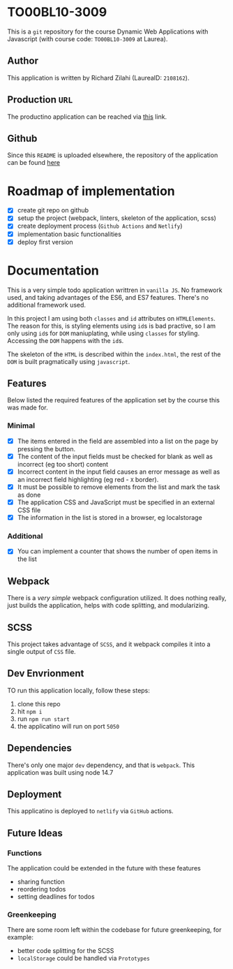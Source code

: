 # TO00BL10-3009

This is a `git` repository for the course Dynamic Web Applications with Javascript (with course code: `TO00BL10-3009` at Laurea).

## Author

This application is written by Richard Zilahi (LaureaID: `2108162`).

## Production `URL`

The productino application can be reached via [this](https://zilahir-todo.netlify.app/) link.

## Github

Since this `README` is uploaded elsewhere, the repository of the application can be found [here](https://github.com/zilahir/TO00BL10-3009)

# Roadmap of implementation

- [x] create git repo on github
- [x] setup the project (webpack, linters, skeleton of the application, scss)
- [x] create deployment process (`Github Actions` and `Netlify`)
- [x] implementation basic functionalities
- [x] deploy first version

# Documentation

This is a very simple todo application writtren in `vanilla JS`. No framework used, and taking advantages of the ES6, and ES7 features. There's no additional framework used.

In this project I am using both `classes` and `id` attributes on `HTMLElements`. The reason for this, is styling elements using `id`s is bad practive, so I am only using `id`s for `DOM` maniuplating, while using `classes` for styling. Accessing the `DOM` happens with the `id`s.

The skeleton of the `HTML` is described within the `index.html`, the rest of the `DOM` is built pragmatically using `javascript`.

## Features

Below listed the required features of the application set by the course this was made for.

### Minimal

- [x] The items entered in the field are assembled into a list on the page by pressing the button.
- [x] The content of the input fields must be checked for blank as well as incorrect (eg too short) content
- [x] Incorrect content in the input field causes an error message as well as an incorrect field highlighting (eg red - `X` border).
- [x] It must be possible to remove elements from the list and mark the task as done
- [x] The application CSS and JavaScript must be specified in an external CSS file
- [x] The information in the list is stored in a browser, eg localstorage

### Additional

- [x] You can implement a counter that shows the number of open items in the list

## Webpack

There is a _very simple_ webpack configuration utilized. It does nothing really, just builds the application, helps with code splitting, and modularizing.

## SCSS

This project takes advantage of `SCSS`, and it webpack compiles it into a single output of `CSS` file.

## Dev Envrionment

TO run this application locally, follow these steps:

1) clone this repo
2) hit `npm i`
3) run `npm run start`
4) the applicatino will run on port `5050`

## Dependencies

There's only one major `dev` dependency, and that is `webpack`. This application was built using node 14.7

## Deployment

This applicatino is deployed to `netlify` via `GitHub` actions.

## Future Ideas

### Functions

The application could be extended in the future with these features

- sharing function
- reordering todos
- setting deadlines for todos

### Greenkeeping

There are some room left within the codebase for future greenkeeping, for example: 

- better code splitting for the SCSS
- `localStorage` could be handled via `Prototypes`